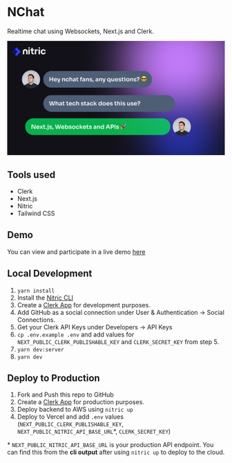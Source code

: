 # NChat

Realtime chat using Websockets, Next.js and Clerk.

![NChat App](/src/app/opengraph-image.png)

## Tools used

- Clerk
- Next.js
- Nitric
- Tailwind CSS

## Demo

You can view and participate in a live demo [here](https://nchat.nitric.rocks/)

## Local Development

1. `yarn install`
2. Install the [Nitric CLI](https://nitric.io/docs/guides/getting-started/installation)
3. Create a [Clerk App](https://dashboard.clerk.com/apps/new) for development purposes.
4. Add GitHub as a social connection under User & Authentication -> Social Connections.
5. Get your Clerk API Keys under Developers -> API Keys
6. `cp .env.example .env` and add values for `NEXT_PUBLIC_CLERK_PUBLISHABLE_KEY` and `CLERK_SECRET_KEY` from step 5.
7. `yarn dev:server`
8. `yarn dev`

## Deploy to Production

1. Fork and Push this repo to GitHub
2. Create a [Clerk App](https://dashboard.clerk.com/apps/new) for production purposes.
3. Deploy backend to AWS using `nitric up`
4. Deploy to Vercel and add `.env` values (`NEXT_PUBLIC_CLERK_PUBLISHABLE_KEY`, `NEXT_PUBLIC_NITRIC_API_BASE_URL`\*, `CLERK_SECRET_KEY`)

\* `NEXT_PUBLIC_NITRIC_API_BASE_URL` is your production API endpoint. You can find this from the **cli output** after using `nitric up` to deploy to the cloud.
